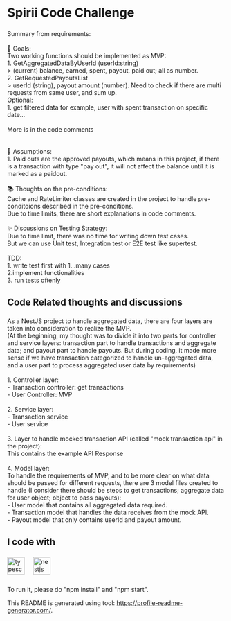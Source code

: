 <h1 align="left">Spirii Code Challenge</h1>

###

<p align="left">Summary from requirements:<br><br>🎯 Goals: <br>Two working functions should be implemented as MVP:<br>1. GetAggregatedDataByUserId (userId:string)<br>> (current) balance, earned, spent, payout, paid out; all as number.<br>2. GetRequestedPayoutsList<br>> userId (string), payout amount (number). Need to check if there are multi requests from same user, and sum up.<br>Optional:<br>1. get filtered data for example, user with spent transaction on specific date...<br><br>More is in the code comments<br><br><br>🎲 Assumptions:<br>1. Paid outs are the approved payouts, which means in this project, if there is a transaction with type "pay out", it will not affect the balance until it is marked as a paidout.<br><br>📚 Thoughts on the pre-conditions:<br>Cache and RateLimiter classes are created in the project to handle pre-conditoions described in the pre-conditions.<br>Due to time limits, there are short explanations in code comments.<br><br>✨ Discussions on Testing Strategy:<br>Due to time limit, there was no time for writing down test cases. <br>But we can use Unit test, Integration test or E2E test like supertest.<br><br>TDD:<br>1. write test first with 1...many cases<br>2.implement functionalities<br>3. run tests oftenly</p>

###

<h2 align="left">Code Related thoughts and discussions</h2>

###

<p align="left">As a NestJS project to handle aggregated data, there are four layers are taken into consideration to realize the MVP.<br>(At the beginning, my thought was to divide it into two parts for controller and service layers: transaction part to handle transactions and aggregate data; and payout part to handle payouts. But during coding, it made more sense if we have transaction categorized to handle un-aggregated data, and a user part to process aggregated user data by requirements)<br><br>1. Controller layer:<br>- Transaction controller: get transactions <br>- User Controller: MVP<br><br>2. Service layer:<br>- Transaction service<br>- User service<br><br>3. Layer to handle mocked transaction API (called "mock transaction api" in the project):<br>This contains the example API Response<br><br>4. Model layer:<br>To handle the requirements of MVP, and to be more clear on what data should be passed for different requests, there are 3 model files created to handle (I consider there should be steps to get transactions; aggregate data for user object; object to pass payouts):<br>- User model that contains all aggregated data required.<br>- Transaction model that handles the data receives from the mock API.<br>- Payout model that only contains userId and payout amount.</p>

###

<h2 align="left">I code with</h2>

###

<div align="left">
  <img src="https://cdn.jsdelivr.net/gh/devicons/devicon/icons/typescript/typescript-original.svg" height="40" alt="typescript logo"  />
  <img width="12" />
  <img src="https://cdn.jsdelivr.net/gh/devicons/devicon/icons/nestjs/nestjs-plain.svg" height="40" alt="nestjs logo"  />
</div>

###

To run it, please do "npm install" and "npm start".

This README is generated using tool: https://profile-readme-generator.com/.
